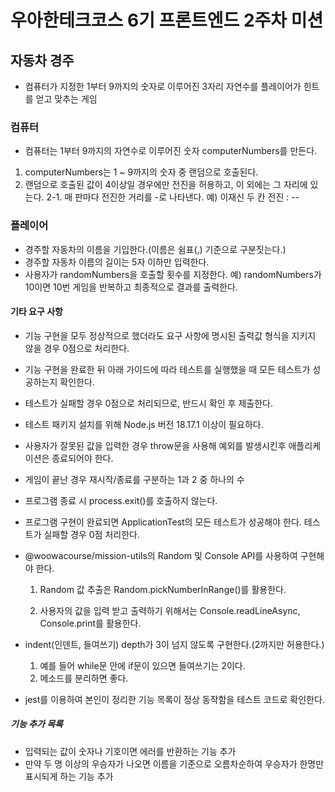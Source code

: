 # 우아한테크코스 6기 프론트엔드 2주차 미션

## 자동차 경주
 - 컴퓨터가 지정한 1부터 9까지의 숫자로 이루어진 3자리 자연수를 플레이어가 힌트를 얻고 맞추는 게임

### 컴퓨터
 - 컴퓨터는 1부터 9까지의 자연수로 이루어진 숫자 computerNumbers를 만든다.
  1. computerNumbers는 1 ~ 9까지의 숫자 중 랜덤으로 호출된다.
  2. 랜덤으로 호출된 값이 4이상일 경우에만 전진을 허용하고, 이 외에는 그 자리에 있는다.
    2-1. 매 판마다 전진한 거리를 -로 나타낸다.
    예) 이재신 두 칸 전진 : --

### 플레이어
  - 경주할 자동차의 이름을 기입한다.(이름은 쉼표(,) 기준으로 구분짓는다.)
  - 경주할 자동차 이름의 길이는 5자 이하만 입력한다.
  - 사용자가 randomNumbers을 호출할 횟수를 지정한다.
    예) randomNumbers가 10이면 10번 게임을 반복하고 최종적으로 결과를 출력한다.

#### 기타 요구 사항
  - 기능 구현을 모두 정상적으로 했더라도 요구 사항에 명시된 출력값 형식을 지키지 않을 경우 0점으로 처리한다.

  - 기능 구현을 완료한 뒤 아래 가이드에 따라 테스트를 실행했을 때 모든 테스트가 성공하는지 확인한다.

  - 테스트가 실패할 경우 0점으로 처리되므로, 반드시 확인 후 제출한다.

  - 테스트 패키지 설치를 위해 Node.js 버전 18.17.1 이상이 필요하다.

  - 사용자가 잘못된 값을 입력한 경우 throw문을 사용해 예외를 발생시킨후 애플리케이션은 종료되어야 한다.

  - 게임이 끝난 경우 재시작/종료를 구분하는 1과 2 중 하나의 수

  - 프로그램 종료 시 process.exit()를 호출하지 않는다.

  - 프로그램 구현이 완료되면 ApplicationTest의 모든 테스트가 성공해야 한다. 테스트가 실패할 경우 0점 처리한다.

  - @woowacourse/mission-utils의 Random 및 Console API를 사용하여 구현해야 한다.

    1. Random 값 추출은 Random.pickNumberInRange()를 활용한다.

    2. 사용자의 값을 입력 받고 출력하기 위해서는 Console.readLineAsync, Console.print를 활용한다.

  - indent(인덴트, 들여쓰기) depth가 3이 넘지 않도록 구현한다.(2까지만 허용한다.)

    1. 예를 들어 while문 안에 if문이 있으면 들여쓰기는 2이다.
    2. 메소드를 분리하면 좋다.

  - jest를 이용하여 본인이 정리한 기능 목록이 정상 동작함을 테스트 코드로 확인한다.

  ##### 기능 추가 목록
  - 입력되는 값이 숫자나 기호이면 에러를 반환하는 기능 추가
  - 만약 두 명 이상의 우승자가 나오면 이름을 기준으로 오름차순하여 우승자가 한명만 표시되게 하는 기능 추가